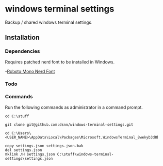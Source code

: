 # windows terminal settings

Backup / shared windows terminal settings.

## Installation

### Dependencies

Requires patched nerd font to be installed in Windows.

-[Roboto Mono Nerd Font](https://github.com/ryanoasis/nerd-fonts/releases)

### Todo

### Commands

Run the following commands as administrator in a command prompt.

```shell
cd C:\stuff

git clone git@github.com:dsnn/windows-terminal-settings.git

cd C:\Users\<USER_NAME>\AppData\Local\Packages\Microsoft.WindowsTerminal_8wekyb3d8bbwe\LocalState\

copy settings.json settings.json.bak
del settings.json
mklink /H settings.json C:\stuff\windows-terminal-settings\settings.json
```
